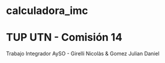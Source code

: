 # calculadora_imc
# TUP UTN - Comisión 14
Trabajo Integrador AySO - Girelli Nicolàs &amp; Gomez Julian Daniel 
